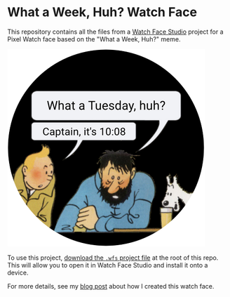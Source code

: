 # What a Week, Huh? Watch Face

This repository contains all the files from a
[Watch Face Studio](https://developer.samsung.com/watch-face-studio/overview.html)
project for a Pixel Watch face based on the "What a Week, Huh?" meme.

![A screenshot of a watch face showing an illustration of Tintin and Captain Haddock sitting at a bar. Captain Haddock is saying "What a Tuesday, huh?", and Tintin is replying "Captain, it's 10:08".](latest_preview.png)

To use this project,
[download the `.wfs` project file](https://github.com/olivvybee/what-a-week-watch-face/raw/main/WhatAWeek.wfs)
at the root of this repo. This will allow you to open it in Watch Face Studio
and install it onto a device.

For more details, see my
[blog post](http://beehive.gay/blog/2023/11/21/making-a-pixel-watch-face) about
how I created this watch face.
